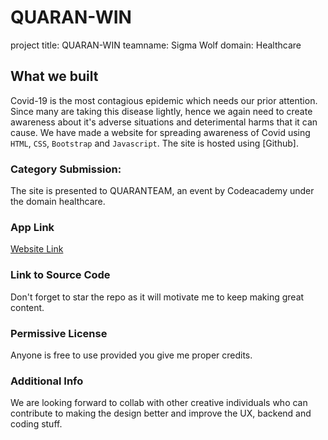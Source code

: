 # QUARAN-WIN

project title: QUARAN-WIN
teamname: Sigma Wolf
domain: Healthcare

## What we built
Covid-19 is the most contagious epidemic which needs our prior attention. Since many are taking this disease lightly, hence we again need to create awareness about it's adverse situations and deterimental harms that it can cause.
We have made a website for spreading awareness of Covid using `HTML`, `CSS`, `Bootstrap` and `Javascript`.
The site is hosted using [Github].

### Category Submission:

The site is presented to QUARANTEAM, an event by Codeacademy under the domain healthcare.

### App Link

[Website Link](https://im1-pro.github.io/)

### Link to Source Code

Don't forget to star the repo as it will motivate me to keep making great content.

### Permissive License

Anyone is free to use provided you give me proper credits.

### Additional Info

We are looking forward to collab with other creative individuals who can contribute to making the design better and improve the UX, backend and coding stuff.

